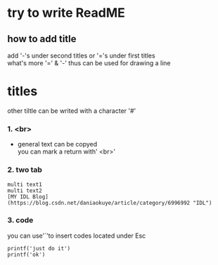 try to write ReadME
===

how to add title
---
 add '-'s under second titles or '='s under first titles  
 what's more '=' & '-' thus can be used for drawing a line
 
# titles

other tiltle can be writed with a character '#'

###  1. \<br>
* general text can be copyed<br>
you can mark a return with' \<br>'

### 2. two tab
    multi text1
    multi text2
    [MY IDL Blog](https://blog.csdn.net/daniaokuye/article/category/6996992 "IDL")
### 3. code
you can use'\`'to insert codes located under Esc
```
printf('just do it')
printf('ok')
```
